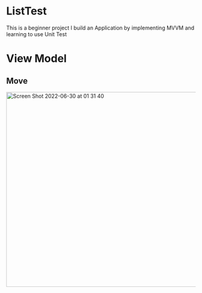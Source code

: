 # ListTest
This is a beginner project I build an Application by implementing MVVM and learning to use Unit Test

# View Model

## Move
<img width="517" alt="Screen Shot 2022-06-30 at 01 31 40" src="https://user-images.githubusercontent.com/76991016/176511825-0ff76aba-ebf5-4303-8f8f-a72062c52c01.png">
